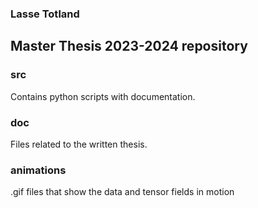 ### Lasse Totland
## Master Thesis 2023-2024 repository

### src
Contains python scripts with documentation.

### doc
Files related to the written thesis.

### animations
.gif files that show the data and tensor fields in motion
